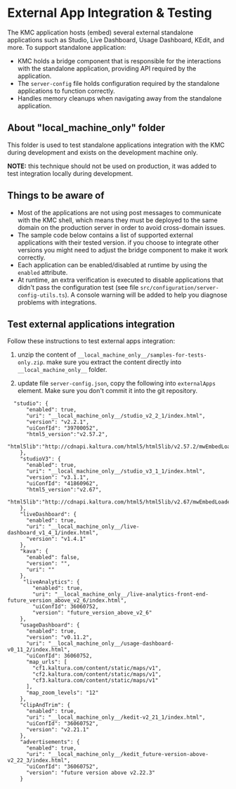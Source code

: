 # External App Integration & Testing
The KMC application hosts (embed) several external standalone applications such as Studio, Live Dashboard, Usage Dashboard, KEdit, and more. To support standalone application:
- KMC holds a bridge component that is responsible for the interactions with the standalone application, providing API required by the application.
- The `server-config` file holds configuration required by the standalone applications to function correctly.
-  Handles memory cleanups when navigating away from the standalone application.

## About "__local_machine_only__" folder
This folder is used to test standalone applications integration with the KMC during development and exists on the development machine only.

**NOTE:** this technique should not be used on production, it was added to test integration locally during development.

## Things to be aware of
- Most of the applications are not using post messages to communicate with the KMC shell, which means they must be deployed to the same domain on the production server in order to avoid cross-domain issues.
- The sample code below contains a list of supported external applications with their tested version. if you choose to integrate other versions you might need to adjust the bridge component to make it work correctly.
- Each application can be enabled/disabled at runtime by using the `enabled` attribute.
- At runtime, an extra verification is executed to disable applications that didn't pass the configuration test (see file `src/configuration/server-config-utils.ts`). A console warning will be added to help you diagnose problems with integrations.

## Test external applications integration
Follow these instructions to test external apps integration:

1. unzip the content of `__local_machine_only__/samples-for-tests-only.zip`. make sure you extract the content directly into `__local_machine_only__` folder.

2. update file `server-config.json`, copy the following into `externalApps` element. Make sure you don't commit it into the git repository.

```
  "studio": {
      "enabled": true,
      "uri": "__local_machine_only__/studio_v2_2_1/index.html",
      "version": "v2.2.1",
      "uiConfId": "39700052",
      "html5_version":"v2.57.2",
      "html5lib":"http://cdnapi.kaltura.com/html5/html5lib/v2.57.2/mwEmbedLoader.php"
    },
    "studioV3": {
      "enabled": true,
      "uri": "__local_machine_only__/studio_v3_1_1/index.html",
      "version": "v3.1.1",
      "uiConfId": "41860962",
      "html5_version":"v2.67",
      "html5lib":"http://cdnapi.kaltura.com/html5/html5lib/v2.67/mwEmbedLoader.php"
    },
    "liveDashboard": {
      "enabled": true,
      "uri": "__local_machine_only__/live-dashboard_v1_4_1/index.html",
      "version": "v1.4.1"
    },
    "kava": {
      "enabled": false,
      "version": "",
      "uri": ""
    },
     "liveAnalytics": {
        "enabled": true,
        "uri": "__local_machine_only__/live-analytics-front-end-future_version_above_v2_6/index.html",
        "uiConfId": 36060752,
        "version": "future_version_above_v2_6"
    },
    "usageDashboard": {
      "enabled": true,
      "version": "v0.11.2",
      "uri": "__local_machine_only__/usage-dashboard-v0_11_2/index.html",
      "uiConfId": 36060752,
      "map_urls": [
        "cf1.kaltura.com/content/static/maps/v1",
        "cf2.kaltura.com/content/static/maps/v1",
        "cf3.kaltura.com/content/static/maps/v1"
      ],
      "map_zoom_levels": "12"
    },
    "clipAndTrim": {
      "enabled": true,
      "uri": "__local_machine_only__/kedit-v2_21_1/index.html",
      "uiConfId": "36060752",
      "version": "v2.21.1"
    },
    "advertisements": {
      "enabled": true,
      "uri": "__local_machine_only__/kedit_future-version-above-v2_22_3/index.html",
      "uiConfId": "36060752",
      "version": "future version above v2.22.3"
    }
```
